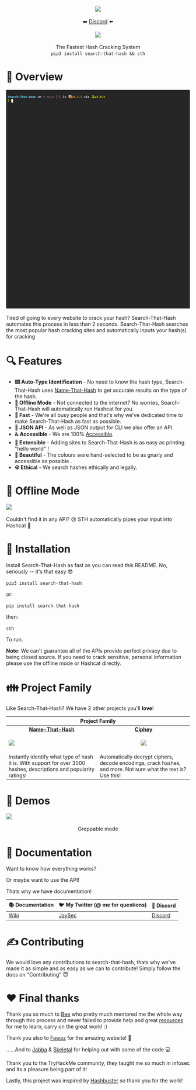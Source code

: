 
<p align="center">
<img src="Pictures/logo.gif">
 
<p align="center">➡️ <a href="http://discord.skerritt.blog">Discord</a> ⬅️</p>
<p align="center"><img src="https://codecov.io/gh/HashPals/Search-That-Hash/branch/main/graph/badge.svg?token=5CYVJ15U4T"/></p>

<p align="center">The Fastest Hash Cracking System<br>
<code>pip3 install search-that-hash && sth</code>
</p>

# 🤔 Overview

<img src="Pictures/thm_speedrun.gif">

Tired of going to every website to crack your hash? Search-That-Hash automates this process in less than 2 seconds.
Search-That-Hash searches the most popular hash cracking sites and automatically inputs your hash(s) for cracking

# 🔍 Features

* **⌨️ Auto-Type Identification** - No need to know the hash type, Search-That-Hash uses [Name-That-Hash](https://github.com/HashPals/Name-That-Hash) to get accurate results on the type of the hash.
* **📵 Offline Mode** - Not connected to the internet? No worries, Search-That-Hash will automatically run Hashcat for you.
* **💨 Fast** - We're all busy people and that's why we've dedicated time to make Search-That-Hash as fast as possible.
* **🦾 JSON API** - As well as JSON output for CLI we also offer an API.
* **♿ Accessible** - We are 100% [ Accessible](https://skerritt.blog/a11y/).
* **🎫 Extensible** - Adding sites to Search-That-Hash is as easy as printing "hello world" !
* **🌈 Beautiful** - The colours were hand-selected to be as gnarly and accessible as possible .
* **☮️ Ethical** - We search hashes ethically and legally.

# 📴 Offline Mode

<img src="Pictures/hashcat.gif">

Couldn't find it in any API? 😢 STH automatically pipes your input into Hashcat 🥳

# 🔨 Installation

Install Search-That-Hash as fast as you can read this README. No, seriously -- it's that easy  😎

```pip3 install search-that-hash```

or:

```pip install search-that-hash```

then:

``sth``

To run.

**Note**: We can't guarantee all of the APIs provide perfect privacy due to being closed source. If you need to crack sensitive, personal information please use the offline mode or Hashcat directly.

# 👪 Project Family

Like Search-That-Hash? We have 2 other projects you'll **love**!

<table>
    <thead>
        <tr>
            <th colspan="2">Project Family</th>
        </tr>
    </thead>
    <tbody>
        <tr>
          <td align="center"><b><a href="https://github.com/HashPals/Name-That-Hash">Name-That-Hash</a></b></td>
          <td align="center"><b><a href="https://github.com/ciphey/ciphey">Ciphey</a></b></td>
        </tr>
      <tr>
        <td><img src="https://nth.skerritt.blog/static/media/name.2642f1af.png"></img></td>
          <td>
            <p align="center">
              <img src="Pictures/ciphey_logo.PNG"></img>
            </p>
          </td>
      </tr>
      <tr>
        <td>Instantly identify what type of hash it is. With support for over 3000 hashes, descriptions and popularity ratings!</td>
        <td>
          Automatically decrypt ciphers, decode encodings, crack hashes, and more. Not sure what the text is? Use this!
      </td>
    </tbody>
    </thead>
</table>

# 🎥 Demos

<img src="Pictures/password_grep.gif">
<p align="center">Greppable mode</p>

# 📖 Documentation

Want to know how everything works? 

Or maybe want to use the API!

Thats why we have documentation!

| 📚 **Documentation** | 🐦 **My Twitter (@ me for questions)** | 🎳 **Discord** 
| --------------- | ----------------------------------- | ---------------- | 
| [Wiki](https://github.com/HashPals/Search-That-Hash/wiki) | [JaySec](https://twitter.com/Jayy_2004) | [Discord](http://discord.com/invite/zYTM3rZM4T) | 

# ✍️ Contributing

We would love any contributions to search-that-hash, thats why we've made it as simple and as easy as we can to contribute! Simply follow the docs on "Contributing" 😇

# ❤️ Final thanks

Thank you so much to  [Bee](https://twitter.com/bee_sec_san) who pretty much mentored me the whole way through this process and never failed to provide help and great [resources ](https://skerritt.blog/)for me to learn, carry on the great work! :)

Thank you also to [Fawaz](https://twitter.com/q8fawazo) for the amazing website!  🚧

......And to [Jabba](https://github.com/JabbaTheBunny) & [Skeletal](https://github.com/SkeletalDemise) for helping out with some of the code 💻

Thank you to the TryHackMe community, they taught me so much in infosec and its a pleasure being part of it!

Lastly, this project was inspired by [Hashbuster](https://github.com/s0md3v/Hash-Buster) so thank you for the work!

